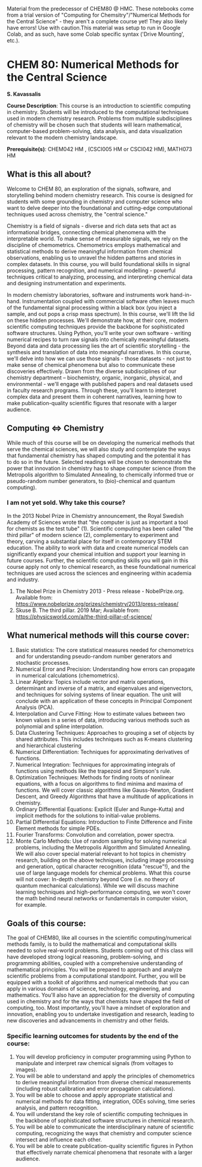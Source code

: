 Material from the predecessor of CHEM80 @ HMC. These notebooks come from a trial version of "Computing for Chemsitry"/"Numerical Methods for the Central Science" - they aren't a complete course yet! They also likely have errors! Use with caution.This material was setup to run in Google Colab, and as such, have some Colab specific syntax ('Drive Mounting', etc.). 

# CHEM 80: Numerical Methods for the Central Science

**S. Kavassalis**

**Course Description**: This course is an introduction to scientific computing in chemistry. Students will be introduced to the computational techniques used in modern chemistry research. Problems from multiple subdisciplines of chemistry will be chosen such that students will learn mathematical, computer-based problem-solving, data analysis, and data visualization relevant to the modern chemistry landscape.

**Prerequisite(s)**: CHEM042 HM ,  (CSCI005 HM or CSCI042 HM), MATH073 HM 

## What is this all about?
Welcome to CHEM 80, an exploration of the signals, software, and storytelling behind modern chemistry research. This course is designed for students with some grounding in chemistry and computer science who want to delve deeper into the foundational and cutting-edge computational techniques used across chemistry, the "central science." 

Chemistry is a field of signals - diverse and rich data sets that act as informational bridges, connecting chemical phenomena with the interpretable world. To make sense of measurable signals, we rely on the discipline of chemometrics. Chemometrics employs mathematical and statistical methods to derive meaningful information from chemical observations, enabling us to unravel the hidden patterns and stories in complex datasets. In this course, you will build foundational skills in signal processing, pattern recognition, and numerical modelling - powerful techniques critical to analyzing, processing, and interpreting chemical data and designing instrumentation and experiments.

In modern chemistry laboratories, software and instruments work hand-in-hand. Instrumentation coupled with commercial software often leaves much of the fundamental signal processing within a black box (you inject a sample, and out pops a crisp mass spectrum). In this course, we'll lift the lid on these hidden processes. We'll demonstrate how, at their core, modern scientific computing techniques provide the backbone for sophisticated software structures. Using Python, you'll write your own software - writing numerical recipes to turn raw signals into chemically meaningful datasets.
Beyond data and data processing lies the art of scientific storytelling - the synthesis and translation of data into meaningful narratives. In this course, we'll delve into how we can use those signals - those datasets - not just to make sense of chemical phenomena but also to communicate these discoveries effectively. Drawn from the diverse subdisciplines of our chemistry department – biochemistry, organic, inorganic, physical, and environmental - we'll engage with published papers and real datasets used in faculty research programs. Through these, you'll learn to interpret complex data and present them in coherent narratives, learning how to make publication-quality scientific figures that resonate with a larger audience. 

## Computing ⇔ Chemistry
While much of this course will be on developing the numerical methods that serve the chemical sciences, we will also study and contemplate the ways that fundamental chemistry has shaped computing and the potential it has to do so in the future. Selected readings will be chosen to demonstrate the power that innovation in chemistry has to shape computer science (from the Metropolis algorithm to Simulated Annealing, to chemically informed true or pseudo-random number generators, to (bio)-chemical and quantum computing).

### I am not yet sold. Why take this course? 
In the 2013 Nobel Prize in Chemistry announcement, the Royal Swedish Academy of Sciences wrote that "the computer is just as important a tool for chemists as the test tube" (1). Scientific computing has been called "the third pillar" of modern science (2), complementary to experiment and theory, carving a substantial place for itself in contemporary STEM education. The ability to work with data and create numerical models can significantly expand your chemical intuition and support your learning in future courses. Further, the scientific computing skills you will gain in this course apply not only to chemical research, as these foundational numerical techniques are used across the sciences and engineering within academia and industry. 

1.	The Nobel Prize in Chemistry 2013 - Press release - NobelPrize.org. Available from: https://www.nobelprize.org/prizes/chemistry/2013/press-release/ 
2.	Skuse B. The third pillar. 2019 Mar; Available from: https://physicsworld.com/a/the-third-pillar-of-science/
   
## What numerical methods will this course cover: 
1. Basic statistics: The core statistical measures needed for chemometrics and for understanding pseudo-random number generators and stochastic processes. 
2. Numerical Error and Precision: Understanding how errors can propagate in numerical calculations (chemometrics).
3. Linear Algebra: Topics include vector and matrix operations, determinant and inverse of a matrix, and eigenvalues and eigenvectors, and techniques for solving systems of linear equation. The unit will conclude with an application of these concepts in Principal Component Analysis (PCA).
4. Interpolation and Curve Fitting: How to estimate values between two known values in a series of data, introducing various methods such as polynomial and spline interpolation. 
5. Data Clustering Techniques: Approaches to grouping a set of objects by shared attributes. This includes techniques such as K-means clustering and hierarchical clustering
6. Numerical Differentiation: Techniques for approximating derivatives of functions.
7. Numerical Integration: Techniques for approximating integrals of functions using methods like the trapezoid and Simpson's rule.
8. Optimization Techniques: Methods for finding roots of nonlinear equations, with a focus on algorithms to find minima and maxima of functions. We will cover classic algorithms like Gauss-Newton, Gradient Descent, and Greedy Algorithms that have a multitude of applications in chemistry. 
9. Ordinary Differential Equations: Explicit (Euler and Runge-Kutta) and implicit methods for the solutions to initial-value problems.
10. Partial Differential Equations: Introduction to Finite Difference and Finite Element methods for simple PDEs.
11. Fourier Transforms: Convolution and correlation, power spectra.
12. Monte Carlo Methods: Use of random sampling for solving numerical problems, including the Metropolis Algorithm and Simulated Annealing. 
We will also cover special material relevant to hot topics in chemistry research, building on the above techniques, including image processing and generation, optical character recognition (data "rescue"!), and the use of large language models for chemical problems. 
What this course will not cover:  In-depth chemistry beyond Core (i.e. no theory of quantum mechanical calculations). While we will discuss machine learning techniques and high-performance computing, we won't cover the math behind neural networks or fundamentals in computer vision, for example.

## Goals of this course:
The goal of CHEM80, like all courses in the scientific computing/numerical methods family, is to build the mathematical and computational skills needed to solve real-world problems. Students coming out of this class will have developed strong logical reasoning, problem-solving, and programming abilities, coupled with a comprehensive understanding of mathematical principles. You will be prepared to approach and analyze scientific problems from a computational standpoint. Further, you will be equipped with a toolkit of algorithms and numerical methods that you can apply in various domains of science, technology, engineering, and mathematics. You'll also have an appreciation for the diversity of computing used in chemistry and for the ways that chemists have shaped the field of computing, too. Most importantly, you'll have a mindset of exploration and innovation, enabling you to undertake investigation and research, leading to new discoveries and advancements in chemistry and other fields.

### Specific learning outcomes for students by the end of the course: 
1.	You will develop proficiency in computer programming using Python to manipulate and interpret raw chemical signals (from voltages to images).
2.	You will be able to understand and apply the principles of chemometrics to derive meaningful information from diverse chemical measurements (including robust calibration and error propagation calculations).
3.	You will be able to choose and apply appropriate statistical and numerical methods for data fitting, integration, ODEs solving, time series analysis, and pattern recognition.
4.	You will understand the key role of scientific computing techniques in the backbone of sophisticated software structures in chemical research.
5.	You will be able to communicate the interdisciplinary nature of scientific computing, recognizing the ways that chemistry and computer science intersect and influence each other.
6.	You will be able to create publication-quality scientific figures in Python that effectively narrate chemical phenomena that resonate with a larger audience.


